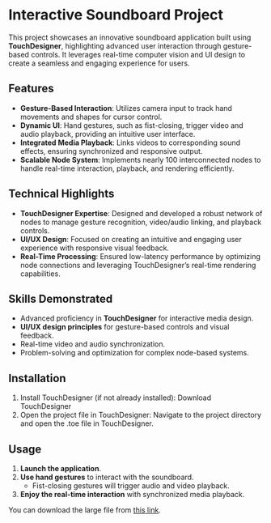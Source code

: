 # Interactive Soundboard Project

This project showcases an innovative soundboard application built using **TouchDesigner**, highlighting advanced user interaction through gesture-based controls. It leverages real-time computer vision and UI design to create a seamless and engaging experience for users.

## Features

- **Gesture-Based Interaction**: Utilizes camera input to track hand movements and shapes for cursor control.
- **Dynamic UI**: Hand gestures, such as fist-closing, trigger video and audio playback, providing an intuitive user interface.
- **Integrated Media Playback**: Links videos to corresponding sound effects, ensuring synchronized and responsive output.
- **Scalable Node System**: Implements nearly 100 interconnected nodes to handle real-time interaction, playback, and rendering efficiently.

## Technical Highlights

- **TouchDesigner Expertise**: Designed and developed a robust network of nodes to manage gesture recognition, video/audio linking, and playback controls.
- **UI/UX Design**: Focused on creating an intuitive and engaging user experience with responsive visual feedback.
- **Real-Time Processing**: Ensured low-latency performance by optimizing node connections and leveraging TouchDesigner’s real-time rendering capabilities.

## Skills Demonstrated

- Advanced proficiency in **TouchDesigner** for interactive media design.
- **UI/UX design principles** for gesture-based controls and visual feedback.
- Real-time video and audio synchronization.
- Problem-solving and optimization for complex node-based systems.

## Installation

1. Install TouchDesigner (if not already installed): Download TouchDesigner
2. Open the project file in TouchDesigner: Navigate to the project directory and open the .toe file in TouchDesigner.

## Usage

1. **Launch the application**.
2. **Use hand gestures** to interact with the soundboard.
   - Fist-closing gestures will trigger audio and video playback.
3. **Enjoy the real-time interaction** with synchronized media playback.

You can download the large file from [this link](https://drive.google.com/drive/folders/1tbNCpNcjJQFZIJIzyvuLjN947ZWLoBsO?usp=drive_link).
